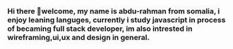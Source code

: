 ### Hi there 👋welcome, my name is abdu-rahman from somalia, i enjoy leaning languges, currently i study javascript in process of becaming full stack developer, im also intrested in wireframing,ui,ux and design in general.

